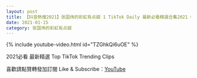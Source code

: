 ```yaml
---
layout: post
title: 【抖音熱搜2021】张国伟的彩虹有点甜 1 TikTok Daily 最新必看精選合集2021 01 15
date: 2021-01-15
category: 张国伟的彩虹有点甜
---
```


{% include youtube-video.html id="TZGhkQi6uOE" %}

2021必看 最新精選 Top TikTok Trending Clips

喜歡請點贊轉發加訂閱 Like & Subscribe：[YouTube](https://www.youtube.com/channel/UCAoR7VcanIPd04uEq_GIylA/videos)

